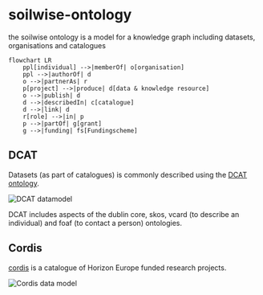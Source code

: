 # soilwise-ontology
the soilwise ontology is a model for a knowledge graph including datasets, organisations and catalogues

``` mermaid
flowchart LR
    ppl[individual] -->|memberOf| o[organisation]
    ppl -->|authorOf| d
    o -->|partnerAs| r
    p[project] -->|produce| d[data & knowledge resource]
    o -->|publish| d
    d -->|describedIn| c[catalogue]
    d -->|link| d
    r[role] -->|in| p
    p -->|partOf| g[grant]
    g -->|funding| fs[Fundingscheme]
```

## DCAT

Datasets (as part of catalogues) is commonly described using the [DCAT ontology](https://www.w3.org/TR/vocab-dcat-2/).

![DCAT datamodel](https://www.w3.org/TR/vocab-dcat-2/images/DCAT-summary-all-attributes.png)

DCAT includes aspects of the dublin core, skos, vcard (to describe an individual) and foaf (to contact a person) ontologies.

## Cordis 

[cordis](https://cordis.europa.eu/) is a catalogue of Horizon Europe funded research projects.

![Cordis data model](https://blog.sparna.fr/wp-content/uploads/2024/01/EURIO_v2.4-1024x812.png)
